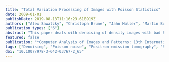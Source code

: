 ```yaml
---
title: "Total Variation Processing of Images with Poisson Statistics"
date: 2009-01-01
publishDate: 2019-08-13T11:16:23.618919Z
authors: ["Alex Sawatzky", "Christoph Brune", "Jahn Müller", "Martin Burger"]
publication_types: ["6"]
abstract: "This paper deals with denoising of density images with bad Poisson statistics (low count rates), where the reconstruction of the major structures seems the only reasonable task. Obtaining the structures with sharp edges can also be a prerequisite for further processing, e.g. segmentation of objects. A variety of approaches exists in the case of Gaussian noise, but only a few in the Poisson case. We propose some total variation (TV) based regularization techniques adapted to the case of Poisson data, which we derive from approximations of logarithmic a-posteriori probabilities. In order to guarantee sharp edges we avoid the smoothing of the total variation and use a dual approach for the numerical solution. We illustrate and test the feasibility of our approaches for data in positron emission tomography, namely reconstructions of cardiac structures with 18F-FDG and H215 O tracers, respectively."
featured: false
publication: "*Computer Analysis of Images and Patterns: 13th International Conference, CAIP 2009, Münster, Germany, September 2-4, 2009. Proceedings*"
tags: ["Denoising", "Poisson noise", "Positron emission tomography", "Regularization techniques", "Segmentation", "Total variation", "denoising", "poisson noise", "positron emission tomography", "regularization", "segmentation", "techniques", "total variation"]
doi: "10.1007/978-3-642-03767-2_65"
---
```


